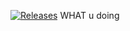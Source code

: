 [![Releases](https://img.shields.io/github/release/<github-username>/sem/all.svg?style=flat-square)](https://github.com/<github-username>/sem/releases)
WHAT u doing
